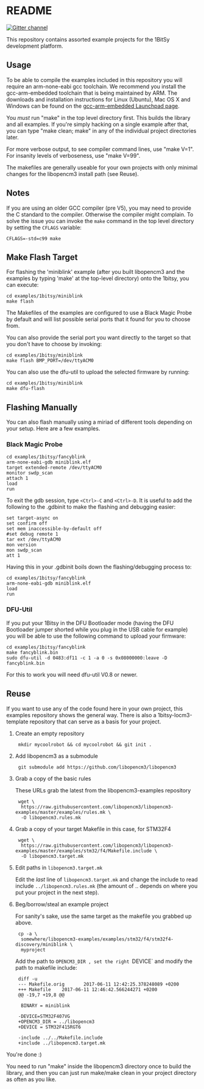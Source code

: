 # README

[![Gitter channel](https://badges.gitter.im/libopencm3/discuss.svg)](https://gitter.im/1bitsy/Lobby)

This repository contains assorted example projects for the 1BitSy development platform.

## Usage

To be able to compile the examples included in this repository you will require
an arm-none-eabi gcc toolchain. We recommend you install the gcc-arm-embedded
toolchain that is being maintained by ARM. The downloads and installation
instructions for Linux (Ubuntu), Mac OS X and Windows can be found on the
[gcc-arm-embedded Launchpad page](https://launchpad.net/gcc-arm-embedded/).

You _must_ run "make" in the top level directory first.  This builds the
library and all examples.  If you're simply hacking on a single example after
that, you can type "make clean; make" in any of the individual project
directories later.

For more verbose output, to see compiler command lines, use "make V=1".
For insanity levels of verboseness, use "make V=99".

The makefiles are generally useable for your own projects with
only minimal changes for the libopencm3 install path (see Reuse).

## Notes

If you are using an older GCC compiler (pre V5), you may need to provide the C
standard to the compiler. Otherwise the compiler might complain. To solve the
issue you can invoke the `make` command in the top level directory by setting
the `CFLAGS` variable:
```
CFLAGS=-std=c99 make
```

## Make Flash Target
For flashing the 'miniblink' example (after you built libopencm3 and the
examples by typing 'make' at the top-level directory) onto the 1bitsy, you can
execute:

    cd examples/1bitsy/miniblink
    make flash

The Makefiles of the examples are configured to use a Black Magic Probe by
default and will list possible serial ports that it found for you to choose
from.

You can also provide the serial port you want directly to the target so that
you don't have to choose by invoking:

    cd examples/1bitsy/miniblink
    make flash BMP_PORT=/dev/ttyACM0

You can also use the dfu-util to upload the selected firmware by running:

    cd examples/1bitsy/miniblink
    make dfu-flash

## Flashing Manually
You can also flash manually using a miriad of different tools depending on
your setup. Here are a few examples.

### Black Magic Probe

    cd examples/1bitsy/fancyblink
    arm-none-eabi-gdb miniblink.elf
    target extended-remote /dev/ttyACM0
    monitor swdp_scan
    attach 1
    load
    run

To exit the gdb session, type `<Ctrl>-C` and `<Ctrl>-D`. It is useful to add the
following to the .gdbinit to make the flashing and debugging easier:

    set target-async on
    set confirm off
    set mem inaccessible-by-default off
    #set debug remote 1
    tar ext /dev/ttyACM0
    mon version
    mon swdp_scan
    att 1

Having this in your .gdbinit boils down the flashing/debugging process to:

    cd examples/1bitsy/fancyblink
    arm-none-eabi-gdb miniblink.elf
    load
    run


### DFU-Util

If you put your 1Bitsy in the DFU Bootloader mode (having the DFU Bootloader
jumper shorted while you plug in the USB cable for example) you will be able to
use the following command to upload your firmware:

    cd examples/1bitsy/fancyblink
    make fancyblink.bin
    sudo dfu-util -d 0483:df11 -c 1 -a 0 -s 0x08000000:leave -D fancyblink.bin

For this to work you will need dfu-util V0.8 or newer.

## Reuse

If you want to use any of the code found here in your own project, this
examples repository shows the general way. There is also a
1bitsy-locm3-template repository that can serve as a basis for your project.

1. Create an empty repository

        mkdir mycoolrobot && cd mycoolrobot && git init .

2. Add libopencm3 as a submodule

        git submodule add https://github.com/libopencm3/libopencm3

3. Grab a copy of the basic rules

    These URLs grab the latest from the libopencm3-examples repository

        wget \
         https://raw.githubusercontent.com/libopencm3/libopencm3-examples/master/examples/rules.mk \
         -O libopencm3.rules.mk

4. Grab a copy of your target Makefile in this case, for STM32F4

        wget \
         https://raw.githubusercontent.com/libopencm3/libopencm3-examples/master/examples/stm32/f4/Makefile.include \
         -O libopencm3.target.mk

5. Edit paths in `libopencm3.target.mk`

    Edit the _last_ line of `libopencm3.target.mk` and change the include to read
include `../libopencm3.rules.mk` (the amount of .. depends on where you put your
project in the next step).

6. Beg/borrow/steal an example project

    For sanity's sake, use the same target as the makefile you grabbed up above.

        cp -a \
         somewhere/libopencm3-examples/examples/stm32/f4/stm32f4-discovery/miniblink \
         myproject

    Add the path to `OPENCM3_DIR , set the right `DEVICE` and modify the path to
makefile include:

        diff -u
        --- Makefile.orig       2017-06-11 12:42:25.378248089 +0200
        +++ Makefile    2017-06-11 12:46:42.566244271 +0200
        @@ -19,7 +19,8 @@

         BINARY = miniblink

        -DEVICE=STM32F407VG
        +OPENCM3_DIR = ../libopencm3
        +DEVICE = STM32F415RGT6

        -include ../../Makefile.include
        +include ../libopencm3.target.mk

You're done :)

You need to run "make" inside the libopencm3 directory once to build the
library, and then you can just run make/make clean in your project directory as
often as you like.

